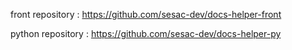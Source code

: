front repository : https://github.com/sesac-dev/docs-helper-front

python repository : https://github.com/sesac-dev/docs-helper-py

